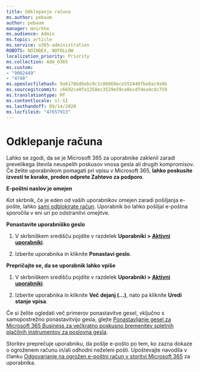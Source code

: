 ```yaml
---
title: Odklepanje računa
ms.author: pebaum
author: pebaum
manager: mnirkhe
ms.audience: Admin
ms.topic: article
ms.service: o365-administration
ROBOTS: NOINDEX, NOFOLLOW
localization_priority: Priority
ms.collection: Adm_O365
ms.custom:
- "9002449"
- "4748"
ms.openlocfilehash: 9a6178bd6ebc9c1c86869ece552448fbe8ac9a9b
ms.sourcegitcommit: c6692ce0fa1358ec3529e59ca0ecdfdea4cdc759
ms.translationtype: MT
ms.contentlocale: sl-SI
ms.lasthandoff: 09/14/2020
ms.locfileid: "47657913"
---
```

# <a name="unlocking-an-account"></a>Odklepanje računa

Lahko se zgodi, da se je Microsoft 365 za uporabnike zaklenil zaradi prevelikega števila neuspelih poskusov vnosa gesla ali drugih kompromisov. Če želite uporabnikom pomagati pri vpisu v Microsoft 365, **lahko poskusite izvesti te korake, preden odprete Zahtevo za podporo**. 

**E-poštni naslov je omejen**

Kot skrbnik, če je eden od vaših uporabnikov omejen zaradi pošiljanja e-pošte, lahko [sami odblokirate račun](https://docs.microsoft.com/microsoft-365/security/office-365-security/removing-user-from-restricted-users-portal-after-spam). Uporabnik bo lahko pošiljal e-poštna sporočila v eni uri po odstranitvi omejitve.

**Ponastavite uporabniško geslo**

1. V skrbniškem središču pojdite v razdelek **Uporabniki > [Aktivni uporabniki](https://admin.microsoft.com/Adminportal/Home?source=applauncher#/users)**.

2. Izberite uporabnika in kliknite **Ponastavi geslo**.

**Prepričajte se, da se uporabnik lahko vpiše**

1. V skrbniškem središču pojdite v razdelek **Uporabniki > [Aktivni uporabniki](https://admin.microsoft.com/Adminportal/Home?source=applauncher#/users)**.

2. Izberite uporabnika in kliknite **Več dejanj (...)**, nato pa kliknite **Uredi stanje vpisa**.

Če si želite ogledati več primerov ponastavitve gesel, vključno s samopostrežno ponastavitvijo gesla, glejte [Ponastavljanje gesel za Microsoft 365 Business  za večkratno poskusno bremenitev spletnih plačilnih instrumentov za poslovna gesla](https://docs.microsoft.com/microsoft-365/admin/add-users/reset-passwords?view=o365-worldwide).

Storitev preprečuje uporabniku, da pošlje e-pošto po tem, ko zazna dokaze o ogroženem računu in/ali odhodni neželeni pošti. Upoštevajte navodila v članku [Odgovarjanje na ogrožen e-poštni račun v storitvi Microsoft 365](https://docs.microsoft.com/microsoft-365/security/office-365-security/responding-to-a-compromised-email-account) za uporabnika.
